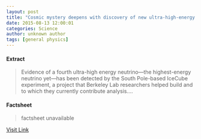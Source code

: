 ```yaml
---
layout: post
title: "Cosmic mystery deepens with discovery of new ultra-high-energy neutrino"
date: 2015-08-13 12:00:01
categories: Science
author: unknown author
tags: [general physics]
---
```



#### Extract
>Evidence of a fourth ultra-high energy neutrino—the highest-energy neutrino yet—has been detected by the South Pole-based IceCube experiment, a project that Berkeley Lab researchers helped build and to which they currently contribute analysis....

#### Factsheet
>factsheet unavailable

[Visit Link](http://phys.org/news/2015-08-cosmic-mystery-deepens-discovery-ultra-high-energy.html)


